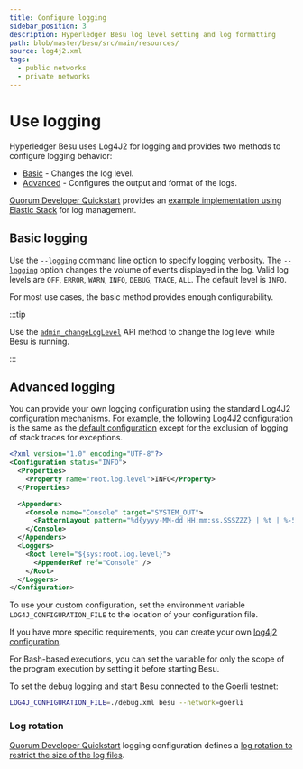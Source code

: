 ```yaml
---
title: Configure logging
sidebar_position: 3
description: Hyperledger Besu log level setting and log formatting
path: blob/master/besu/src/main/resources/
source: log4j2.xml
tags:
  - public networks
  - private networks
---
```


# Use logging

Hyperledger Besu uses Log4J2 for logging and provides two methods to configure logging behavior:

- [Basic](#basic-logging) - Changes the log level.
- [Advanced](#advanced-logging) - Configures the output and format of the logs.

[Quorum Developer Quickstart](https://github.com/ConsenSys/quorum-dev-quickstart) provides an [example implementation using Elastic Stack](../../../private-networks/how-to/monitor/elastic-stack.md) for log management.

## Basic logging

Use the [`--logging`](../../reference/cli/options.md#logging) command line option to specify logging verbosity. The [`--logging`](../../reference/cli/options.md#logging) option changes the volume of events displayed in the log. Valid log levels are `OFF`, `ERROR`, `WARN`, `INFO`, `DEBUG`, `TRACE`, `ALL`. The default level is `INFO`.

For most use cases, the basic method provides enough configurability.

:::tip

Use the [`admin_changeLogLevel`](../../reference/api/index.md#admin_changeloglevel) API method to change the log level while Besu is running.

:::

## Advanced logging

You can provide your own logging configuration using the standard Log4J2 configuration mechanisms. For example, the following Log4J2 configuration is the same as the [default configuration] except for the exclusion of logging of stack traces for exceptions.

```xml title="debug.xml"
<?xml version="1.0" encoding="UTF-8"?>
<Configuration status="INFO">
  <Properties>
    <Property name="root.log.level">INFO</Property>
  </Properties>

  <Appenders>
    <Console name="Console" target="SYSTEM_OUT">
      <PatternLayout pattern="%d{yyyy-MM-dd HH:mm:ss.SSSZZZ} | %t | %-5level | %c{1} | %msg %throwable{short.message}%n" />
    </Console>
  </Appenders>
  <Loggers>
    <Root level="${sys:root.log.level}">
      <AppenderRef ref="Console" />
    </Root>
  </Loggers>
</Configuration>
```

To use your custom configuration, set the environment variable `LOG4J_CONFIGURATION_FILE` to the location of your configuration file.

If you have more specific requirements, you can create your own [log4j2 configuration](https://logging.apache.org/log4j/2.x/manual/configuration.html).

For Bash-based executions, you can set the variable for only the scope of the program execution by setting it before starting Besu.

To set the debug logging and start Besu connected to the Goerli testnet:

```bash
LOG4J_CONFIGURATION_FILE=./debug.xml besu --network=goerli
```

### Log rotation

[Quorum Developer Quickstart](https://github.com/ConsenSys/quorum-dev-quickstart) logging configuration defines a [log rotation to restrict the size of the log files].

<!-- Links -->

[default configuration]: https://github.com/hyperledger/besu/blob/750580dcca349d22d024cc14a8171b2fa74b505a/besu/src/main/resources/log4j2.xml
[log rotation to restrict the size of the log files]: https://github.com/ConsenSys/quorum-dev-quickstart/blob/b72a0f64d685c851bf8be399a8e33bbdf0e09982/files/besu/config/besu/log-config.xml
[default configuration]: https://github.com/hyperledger/besu/blob/750580dcca349d22d024cc14a8171b2fa74b505a/besu/src/main/resources/log4j2.xml
